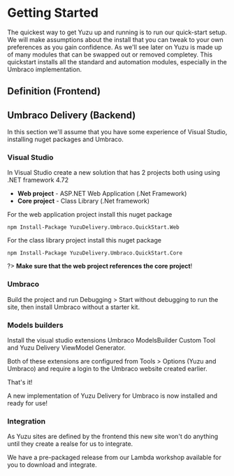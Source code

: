 # Getting Started

The quickest way to get Yuzu up and running is to run our quick-start setup. We will make assumptions about the install that you can tweak to your own preferences as you gain confidence. As we'll see later on Yuzu is made up of many modules that can be swapped out or removed completey. This quickstart installs all the standard and automation modules, especially in the Umbraco implementation.

## Definition (Frontend)

## Umbraco Delivery (Backend)

In this section we'll assume that you have some experience of Visual Studio, installing nuget packages and Umbraco. 

### Visual Studio

In Visual Studio create a new solution that has 2 projects both using using .NET framework 4.72

- **Web project** - ASP.NET Web Application (.Net Framework) 
- **Core project** - Class Library (.Net framework)

For the web application project install this nuget package

```
npm Install-Package YuzuDelivery.Umbraco.QuickStart.Web
```

For the class library project install this nuget package

```
npm Install-Package YuzuDelivery.Umbraco.QuickStart.Core
```
?> **Make sure that the web project references the core project**!

### Umbraco

Build the project and run Debugging > Start without debugging to run the site, then install Umbraco without a starter kit.

### Models builders

Install the visual studio extensions Umbraco ModelsBuilder Custom Tool and Yuzu Delivery ViewModel Generator. 

Both of these extensions are configured from Tools > Options (Yuzu and Umbraco) and require a login to the Umbraco website created earlier.

That's it! 

A new implementation of Yuzu Delivery for Umbraco is now installed and ready for use!

### Integration

As Yuzu sites are defined by the frontend this new site won't do anything until they create a realse for us to integrate. 

We have a pre-packaged release from our Lambda workshop available for you to download and integrate.

